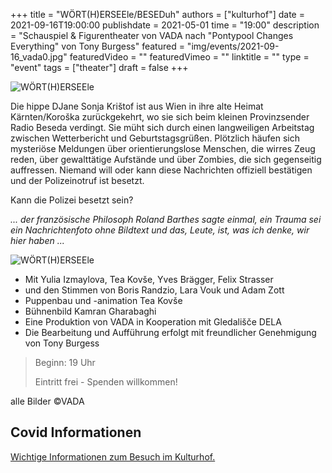 +++
title = "WÖRT(H)ERSEEle/BESEDuh"
authors = ["kulturhof"]
date = 2021-09-16T19:00:00
publishdate = 2021-05-01
time = "19:00"
description = "Schauspiel & Figurentheater von VADA nach \"Pontypool Changes Everything\" von Tony Burgess"
featured = "img/events/2021-09-16_vada0.jpg"
featuredVideo = ""
featuredVimeo = ""
linktitle = ""
type = "event"
tags = ["theater"]
draft = false
+++

![WÖRT(H)ERSEEle](/img/events/2021-09-16_vada1.jpg)

Die hippe DJane Sonja Krištof ist aus Wien in ihre alte Heimat Kärnten/Koroška zurückgekehrt, wo sie sich beim kleinen Provinzsender Radio Beseda verdingt. Sie müht sich durch einen langweiligen Arbeitstag zwischen Wetterbericht und Geburtstagsgrüßen. Plötzlich häufen sich mysteriöse Meldungen über orientierungslose Menschen, die wirres Zeug reden, über gewalttätige Aufstände und über Zombies, die sich gegenseitig auffressen. Niemand will oder kann diese Nachrichten offiziell bestätigen und der Polizeinotruf ist besetzt.

Kann die Polizei besetzt sein?

*... der französische Philosoph Roland Barthes sagte einmal, ein Trauma sei ein Nachrichtenfoto ohne Bildtext und das, Leute, ist, was ich denke, wir hier haben ...*


![WÖRT(H)ERSEEle](/img/events/2021-09-16_vada2.jpg)

* Mit Yulia Izmaylova, Tea Kovše, Yves Brägger, Felix Strasser
* und den Stimmen von Boris Randzio, Lara Vouk und Adam Zott
* Puppenbau und -animation Tea Kovše
* Bühnenbild Kamran Gharabaghi
* Eine Produktion von VADA in Kooperation mit Gledališče DELA
* Die Bearbeitung und Aufführung erfolgt mit freundlicher Genehmigung von Tony Burgess

> Beginn: 19 Uhr
>
> Eintritt frei - Spenden willkommen!


alle Bilder ©VADA




## Covid Informationen

[Wichtige Informationen zum Besuch im Kulturhof.](https://kulturhofvillach.at/covid-info/)
